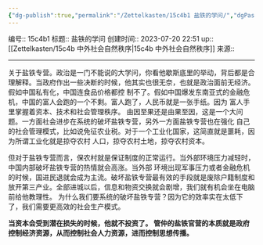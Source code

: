 ```yaml
---
{"dg-publish":true,"permalink":"/Zettelkasten/15c4b1 盐铁的学问/","dgPassFrontmatter":true}
---
```


编号:: 15c4b1
标题:: 盐铁的学问
创建时间:: 2023-07-20 22:51
up:: [[Zettelkasten/15c4b 中外社会自然秩序\|15c4b 中外社会自然秩序]]
来源:: 

---
关于盐铁专营。政治是一门不能说的大学问，你看他歇斯底里的举动，背后都是合理解释。当政府作出一些决断的时候，他其实也很无奈，也就是政治面前无经济。假如中国私有化，中国连食品价格都控 制不了。假如中国爆发东南亚式的金融危机，中国的富人会跑的一个不剩。富人跑了，人民币就是一张手纸。因为 富人手里掌握着资本、技术和社会管理秩序。 由因至果还是由果至因，这是一个大问题。一方面社会进步在系统的破坏盐铁专营，另外一方面盐铁专营也在强化 自己的社会管理模式，比如说免征农业税。对于一个工业化国家，这简直就是噩耗，因为所谓工业化就是掠夺农村 人口，掠夺农村土地，掠夺农村资本。

但对于盐铁专营而言，保农村就是保证制度的正常运行。当外部环境压力减轻时，中国内部破坏盐铁专营的热情就会高涨。当外部 环境出现军事压力或者金融危机的时候，国进民退就会成为主流。破坏盐铁专营最有效的手段就是废除户籍制度和 放开第三产业。全部进城以后，信息和物资交换就会剧增，我们就有机会坐在电脑前给他教理性。 为什么我们要系统的破坏盐铁专营？因为它的效率实在太低下了，我们需要更高效的社会生产模式。

**当资本会受到潜在损失的时候，他就不投资了。 管仲的盐铁官营的本质就是政府控制经济资源，从而控制社会人力资源，进而控制思想传播。**